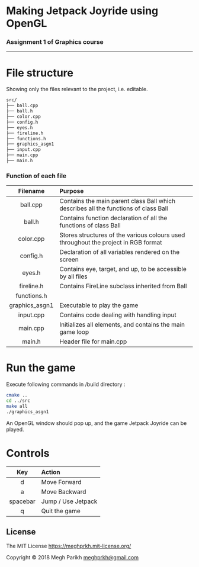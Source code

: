 # Making Jetpack Joyride using OpenGL

### Assignment 1 of Graphics course

---

# File structure

Showing only the files relevant to the project, i.e. editable.

```bash
src/   
├── ball.cpp    
├── ball.h  
├── color.cpp   
├── config.h    
├── eyes.h  
├── fireline.h  
├── functions.h 
├── graphics_asgn1  
├── input.cpp   
├── main.cpp        
├── main.h  
```
### Function of each file

| Filename      | Purpose       |
|:-------------:|:-------------| 
| ball.cpp      | Contains the main parent class Ball which describes all the functions of class Ball |
| ball.h      | Contains function declaration of all the functions of class Ball      | 
| color.cpp | Stores structures of the various colours used throughout the project in RGB format|
| config.h | Declaration of all variables rendered on the screen|
| eyes.h | Contains eye, target, and up, to be accessible by all files |
| fireline.h | Contains FireLine subclass inherited from Ball |
| functions.h | |
| graphics_asgn1 | Executable to play the game |
| input.cpp | Contains code dealing with handling input |
| main.cpp | Initializes all elements, and contains the main game loop|
| main.h | Header file for main.cpp |

# Run the game

Execute following commands in /build directory :
```bash
cmake ..
cd ../src
make all
./graphics_asgn1
```
An OpenGL window should pop up, and the game Jetpack Joyride can be played.

# Controls

| Key      | Action       |
|:-------------:|:-------------| 
| d      | Move Forward |
| a      | Move Backward |
| spacebar      | Jump / Use Jetpack |
| q      | Quit the game |




License
-------
The MIT License https://meghprkh.mit-license.org/

Copyright &copy; 2018 Megh Parikh <meghprkh@gmail.com>
